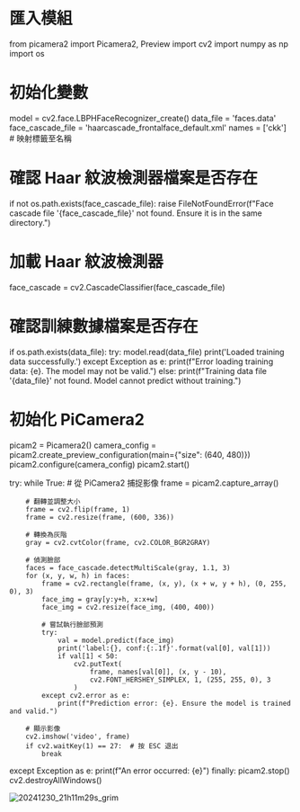 # 匯入模組
from picamera2 import Picamera2, Preview
import cv2
import numpy as np
import os

# 初始化變數
model = cv2.face.LBPHFaceRecognizer_create()
data_file = 'faces.data'
face_cascade_file = 'haarcascade_frontalface_default.xml'
names = ['ckk']  # 映射標籤至名稱

# 確認 Haar 紋波檢測器檔案是否存在
if not os.path.exists(face_cascade_file):
    raise FileNotFoundError(f"Face cascade file '{face_cascade_file}' not found. Ensure it is in the same directory.")

# 加載 Haar 紋波檢測器
face_cascade = cv2.CascadeClassifier(face_cascade_file)

# 確認訓練數據檔案是否存在
if os.path.exists(data_file):
    try:
        model.read(data_file)
        print('Loaded training data successfully.')
    except Exception as e:
        print(f"Error loading training data: {e}. The model may not be valid.")
else:
    print(f"Training data file '{data_file}' not found. Model cannot predict without training.")

# 初始化 PiCamera2
picam2 = Picamera2()
camera_config = picam2.create_preview_configuration(main={"size": (640, 480)})
picam2.configure(camera_config)
picam2.start()

try:
    while True:
        # 從 PiCamera2 捕捉影像
        frame = picam2.capture_array()

        # 翻轉並調整大小
        frame = cv2.flip(frame, 1)
        frame = cv2.resize(frame, (600, 336))

        # 轉換為灰階
        gray = cv2.cvtColor(frame, cv2.COLOR_BGR2GRAY)

        # 偵測臉部
        faces = face_cascade.detectMultiScale(gray, 1.1, 3)
        for (x, y, w, h) in faces:
            frame = cv2.rectangle(frame, (x, y), (x + w, y + h), (0, 255, 0), 3)
            face_img = gray[y:y+h, x:x+w]
            face_img = cv2.resize(face_img, (400, 400))

            # 嘗試執行臉部預測
            try:
                val = model.predict(face_img)
                print('label:{}, conf:{:.1f}'.format(val[0], val[1]))
                if val[1] < 50:
                    cv2.putText(
                        frame, names[val[0]], (x, y - 10), 
                        cv2.FONT_HERSHEY_SIMPLEX, 1, (255, 255, 0), 3
                    )
            except cv2.error as e:
                print(f"Prediction error: {e}. Ensure the model is trained and valid.")

        # 顯示影像
        cv2.imshow('video', frame)
        if cv2.waitKey(1) == 27:  # 按 ESC 退出
            break
except Exception as e:
    print(f"An error occurred: {e}")
finally:
    picam2.stop()
    cv2.destroyAllWindows()

![20241230_21h11m29s_grim](https://github.com/user-attachments/assets/d7b2bce5-63d7-47ad-9051-f6d0aa54c5fe)
